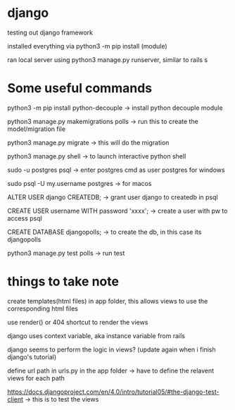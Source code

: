 # django
testing out django framework

installed everything via python3 -m pip install (module)

ran local server using python3 manage.py runserver, similar to rails s

# Some useful commands

python3 -m pip install python-decouple -> install python decouple module

python3 manage.py makemigrations polls -> run this to create the model/migration file

python3 manage.py migrate -> this will do the migration

python3 manage.py shell -> to launch interactive python shell

sudo -u postgres psql -> enter postgres cmd as user postgres for windows

sudo psql -U my.username postgres -> for macos

ALTER USER django CREATEDB; -> grant user django to createdb in psql

CREATE USER username WITH password 'xxxx'; -> create a user with pw to access psql

CREATE DATABASE djangopolls; -> to create the db, in this case its djangopolls

python3 manage.py test polls -> run test

# things to take note

create templates(html files) in app folder, this allows views to use the corresponding html files

use render() or 404 shortcut to render the views

django uses context variable, aka instance variable from rails

django seems to perform the logic in views? (update again when i finish django's tutorial)

define url path in urls.py in the app folder -> have to define the relavent views for each path

https://docs.djangoproject.com/en/4.0/intro/tutorial05/#the-django-test-client -> this is to test the views
